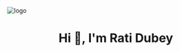 ![logo](https://themeforest.img.customer.envatousercontent.com/files/431725859/preview.jpg?auto=compress%2Cformat&fit=crop&crop=top&w=590&h=300&s=3df5f03ad973f73ccf5de191966147f1)
<h1 align="center">Hi 👋, I'm Rati Dubey</h1>
